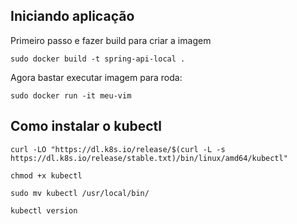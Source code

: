 ## Iniciando aplicação

Primeiro passo e fazer build para criar a imagem

``sudo docker build -t spring-api-local .``

Agora bastar executar imagem para roda:

``sudo docker run -it meu-vim``

## Como instalar o kubectl

``curl -LO "https://dl.k8s.io/release/$(curl -L -s https://dl.k8s.io/release/stable.txt)/bin/linux/amd64/kubectl"``

``chmod +x kubectl``

``sudo mv kubectl /usr/local/bin/``

``kubectl version``
